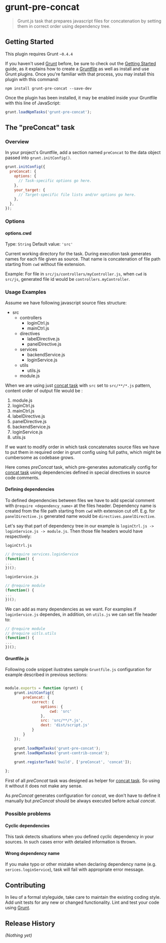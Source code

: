 # grunt-pre-concat

> Grunt.js task that prepares javascript files for concatenation by setting them in correct order using dependency tree.

## Getting Started
This plugin requires Grunt `~0.4.4`

If you haven't used [Grunt](http://gruntjs.com/) before, be sure to check out the [Getting Started](http://gruntjs.com/getting-started) guide, as it explains how to create a [Gruntfile](http://gruntjs.com/sample-gruntfile) as well as install and use Grunt plugins. Once you're familiar with that process, you may install this plugin with this command:

```shell
npm install grunt-pre-concat --save-dev
```

Once the plugin has been installed, it may be enabled inside your Gruntfile with this line of JavaScript:

```js
grunt.loadNpmTasks('grunt-pre-concat');
```

## The "preConcat" task

### Overview
In your project's Gruntfile, add a section named `preConcat` to the data object passed into `grunt.initConfig()`.

```js
grunt.initConfig({
  preConcat: {
    options: {
      // Task-specific options go here.
    },
    your_target: {
      // Target-specific file lists and/or options go here.
    },
  },
});
```

### Options

#### options.cwd
Type: `String`
Default value: `'src'`

Current working directory for the task. During execution task generates names for each file given as source.
That name is concatenation of file path starting from `cwd` without file extension.

Example:
For file in `src/js/controllers/myController.js`, when `cwd` is `src/js`, generated file id would be `controllers.myController`.

### Usage Examples

Assume we have following javascript source files structure:
 - src
    - controllers
        - loginCtrl.js
        - mainCtrl.js
    - directives
        - labelDirective.js
        - panelDirective.js
    - services
        - backendService.js
        - loginService.js
    - utils
        - utils.js  
    - module.js

When we are using just [concat task](https://github.com/gruntjs/grunt-contrib-concat) with `src` set to `src/**/*.js` pattern, content order of output file would be :

 1. module.js 
 2. loginCtrl.js
 3. mainCtrl.js
 4. labelDirective.js
 5. panelDirective.js
 6. backendService.js
 7. loginService.js
 8. utils.js

If we want to modify order in which task concatenates source files we have to put them in required order in grunt config using full paths, which might be cumbersome as codebase grows.

Here comes _preConcat_ task, which pre-generates automatically config for [concat task](https://github.com/gruntjs/grunt-contrib-concat) using dependencies defined in special directives in source code comments.

#### Defining dependencies

To defined dependencies between files we have to add special comment with `@require <dependency_name>` at the files header. Dependency name is created from the file path starting from `cwd` with extension cut off. E.g. for `panelDirective.js` generated name would be `directives.panelDirective`.

Let's say that part of dependency tree in our example is `loginCtrl.js -> loginService.js -> module.js`. Then those file headers would have respectively:

`loginCtrl.js`
```js
// @require services.loginService
(function() {
...
})();
```
`loginService.js`
```js
// @require module
(function() {
...
})();
```

We can add as many dependencies as we want. For examples if `loginService.js` dependes, in addition, on `utils.js` we can set file header to:

```js
// @require module
// @require uitls.utils
(function() {
...
})();
```
#### Gruntfile.js

Following code snippet ilustrates sample `Gruntfile.js` configuration for example described in previous sections:

```js

module.exports = function (grunt) {
    grunt.initConfig({
        preConcat: {
            correct: {
                options: {
                    cwd: 'src'
                },
                src: 'src/**/*.js',
                dest: 'dist/script.js'
            }
        }
    });
    
    grunt.loadNpmTasks('grunt-pre-concat');
    grunt.loadNpmTasks('grunt-contrib-concat');
    
    grunt.registerTask('build', ['preConcat', 'concat']);

};

```

First of all _preConcat_ task was designed as helper for [concat task](https://github.com/gruntjs/grunt-contrib-concat). So using it without it does not make any sense. 

As _preConcat_ generates configuration for _concat_, we don't have to define it manually but _preConcat_ should be always executed before actual _concat_.

### Possible problems

#### Cyclic dependencies

This task detects situations when you defined cyclic dependency in your sources. In such cases error with detailed information is thrown.

#### Wrong dependency name

If you make typo or other mistake when declaring dependency name (e.g. `serices.loginService`), 
task will fail with appropriate error message.

## Contributing
In lieu of a formal styleguide, take care to maintain the existing coding style. Add unit tests for any new or changed functionality. Lint and test your code using [Grunt](http://gruntjs.com/).

## Release History
_(Nothing yet)_
